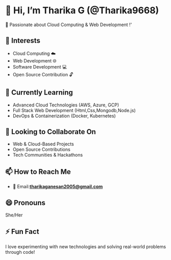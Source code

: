 # 👋 Hi, I’m Tharika G (@Tharika9668)  
🚀 Passionate about Cloud Computing & Web Development !'

## 👀 Interests  
- Cloud Computing ☁️  
- Web Development 🌐  
- Software Development 💻  
- Open Source Contribution 🔓  

## 🌱 Currently Learning  
- Advanced Cloud Technologies (AWS, Azure, GCP)  
- Full Stack Web Development (Html,Css,Mongodb,Node.js)  
- DevOps & Containerization (Docker, Kubernetes)  

## 💞️ Looking to Collaborate On  
- Web & Cloud-Based Projects  
- Open Source Contributions  
- Tech Communities & Hackathons  

## 📫 How to Reach Me  
- 📩 Email:**tharikaganesan2005@gmail.com** 

## 😄 Pronouns  
She/Her  

## ⚡ Fun Fact  
I love experimenting with new technologies and solving real-world problems through code!  

